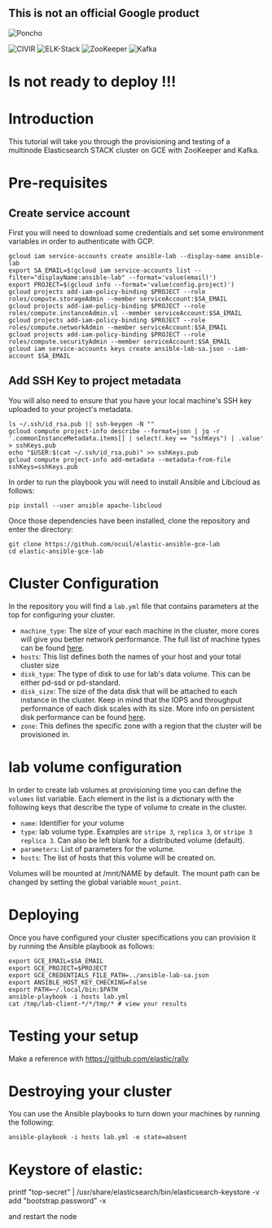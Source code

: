 ## This is not an official Google product

![Poncho](http://www.gifss.com/videojuegos/pacman/pacman4.gif)

![CIVIR](https://img.shields.io/badge/elastic_ansible_gce_lab-0.1-red.svg) ![ELK-Stack](https://img.shields.io/badge/Elastic_Stack-6.5.2-blue.svg?&style=flat) ![ZooKeeper](https://img.shields.io/badge/ZooKeeper-3.4.13-green.svg?&style=flat) ![Kafka](https://img.shields.io/badge/Kafka-2.11-orange.svg?&style=flat)

# Is not ready to deploy !!!

# Introduction

This tutorial will take you through the provisioning and testing of a multinode
Elasticsearch STACK cluster on GCE with ZooKeeper and Kafka.


# Pre-requisites

## Create service account

First you will need to download some credentials and set some environment
variables in order to authenticate with GCP.

    gcloud iam service-accounts create ansible-lab --display-name ansible-lab
    export SA_EMAIL=$(gcloud iam service-accounts list --filter="displayName:ansible-lab" --format='value(email)')
    export PROJECT=$(gcloud info --format='value(config.project)')
    gcloud projects add-iam-policy-binding $PROJECT --role roles/compute.storageAdmin --member serviceAccount:$SA_EMAIL
    gcloud projects add-iam-policy-binding $PROJECT --role roles/compute.instanceAdmin.v1 --member serviceAccount:$SA_EMAIL
    gcloud projects add-iam-policy-binding $PROJECT --role roles/compute.networkAdmin --member serviceAccount:$SA_EMAIL
    gcloud projects add-iam-policy-binding $PROJECT --role roles/compute.securityAdmin --member serviceAccount:$SA_EMAIL
    gcloud iam service-accounts keys create ansible-lab-sa.json --iam-account $SA_EMAIL

## Add SSH Key to project metadata

You will also need to ensure that you have your local machine's SSH key uploaded
to your project's metadata.

    ls ~/.ssh/id_rsa.pub || ssh-keygen -N ""
    gcloud compute project-info describe --format=json | jq -r '.commonInstanceMetadata.items[] | select(.key == "sshKeys") | .value' > sshKeys.pub
    echo "$USER:$(cat ~/.ssh/id_rsa.pub)" >> sshKeys.pub
    gcloud compute project-info add-metadata --metadata-from-file sshKeys=sshKeys.pub

In order to run the playbook you will need to install Ansible and Libcloud as
follows:

    pip install --user ansible apache-libcloud

Once those dependencies have been installed, clone the repository and enter the
directory:

    git clone https://github.com/ocuil/elastic-ansible-gce-lab
    cd elastic-ansible-gce-lab

# Cluster Configuration

In the repository you will find a `lab.yml` file that contains parameters at
the top for configuring your cluster.

- `machine_type`: The size of your each machine in the cluster, more cores will give you
  better network performance. The full list of machine types can be found
  [here](https://cloud.google.com/compute/docs/machine-types).
- `hosts`: This list defines both the names of your host and your total cluster
  size
- `disk_type`: The type of disk to use for lab's data volume. This can be
  either pd-ssd or pd-standard.
- `disk_size`: The size of the data disk that will be attached to each instance
  in the cluster. Keep in mind that the IOPS and throughput performance of each
  disk scales with its size. More info on persistent disk performance can be
  found [here](https://cloud.google.com/compute/docs/disks/#pdperformance).
- `zone`: This defines the specific zone with a region that the cluster will be
  provisioned in.

# lab volume configuration

In order to create lab volumes at provisioning time you can define the
`volumes` list variable. Each element in the list is a dictionary with the
following keys that describe the type of volume to create in the cluster.

- `name`: Identifier for your volume
- `type`: lab volume type. Examples are `stripe 3`, `replica 3`, or `stripe 3 replica 3`. Can also be left blank for a distributed volume (default).
- `parameters`: List of parameters for the volume.
- `hosts`: The list of hosts that this volume will be created on.

Volumes will be mounted at /mnt/NAME by default. The mount path can be changed
by setting the global variable `mount_point`.

# Deploying

Once you have configured your cluster specifications you can provision it by
running the Ansible playbook as follows:

    export GCE_EMAIL=$SA_EMAIL
    export GCE_PROJECT=$PROJECT
    export GCE_CREDENTIALS_FILE_PATH=../ansible-lab-sa.json
    export ANSIBLE_HOST_KEY_CHECKING=False
    export PATH=~/.local/bin:$PATH
    ansible-playbook -i hosts lab.yml
    cat /tmp/lab-client-*/*/tmp/* # view your results

# Testing your setup

Make a reference with https://github.com/elastic/rally


# Destroying your cluster

You can use the Ansible playbooks to turn down your machines by running the
following:

    ansible-playbook -i hosts lab.yml -e state=absent

# Keystore of elastic:

printf "top-secret" | /usr/share/elasticsearch/bin/elasticsearch-keystore -v add "bootstrap.password" -x 

and restart the node